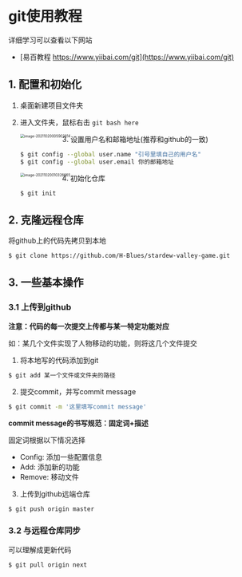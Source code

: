 # git使用教程

详细学习可以查看以下网站

- [易百教程 https://www.yiibai.com/git](https://www.yiibai.com/git)

## 1. 配置和初始化

1. 桌面新建项目文件夹

2. 进入文件夹，鼠标右击 `git bash here`

   <img src="C:\Users\86199\Desktop\git使用教程.assets\image-20211020005902814.png" alt="image-20211020005902814" style="zoom: 50%; float: left" />

3. 设置用户名和邮箱地址(推荐和github的一致)

   ```bash
   $ git config --global user.name "引号里填自己的用户名"
   $ git config --global user.email 你的邮箱地址
   ```

   <img src="C:\Users\86199\Desktop\git使用教程.assets\image-20211020010326665.png" alt="image-20211020010326665" style="zoom:50%;float:left"  />

4. 初始化仓库

   ```bash
   $ git init
   ```

## 2. 克隆远程仓库

将github上的代码先拷贝到本地

```bash
$ git clone https://github.com/H-Blues/stardew-valley-game.git
```

## 3. 一些基本操作

### 3.1 上传到github

**注意：代码的每一次提交上传都与某一特定功能对应**

如：某几个文件实现了人物移动的功能，则将这几个文件提交

1.  将本地写的代码添加到git

   ```bash
   $ git add 某一个文件或文件夹的路径
   ```

2.  提交commit，并写commit message

   ```bash
   $ git commit -m '这里填写commit message'
   ```

   **commit message的书写规范：固定词+描述**

   固定词根据以下情况选择

   - Config: 添加一些配置信息
   - Add: 添加新的功能
   - Remove: 移动文件

3.  上传到github远端仓库

   ```bash
   $ git push origin master
   ```

### 3.2 与远程仓库同步

可以理解成更新代码

```bash
$ git pull origin next
```

